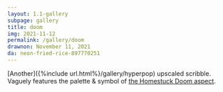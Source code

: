 ```yaml
---
layout: 1.1-gallery
subpage: gallery
title: doom
img: 2021-11-12
permalink: /gallery/doom
drawnon: November 11, 2021
da: neon-fried-rice-897770251
---
```

[Another]({%include url.html%}/gallery/hyperpop) upscaled scribble. Vaguely features the palette & symbol of <a href="http://hs.hiveswap.com/ezodiac/aboutaspects.php" target="_blank">the Homestuck Doom aspect</a>.